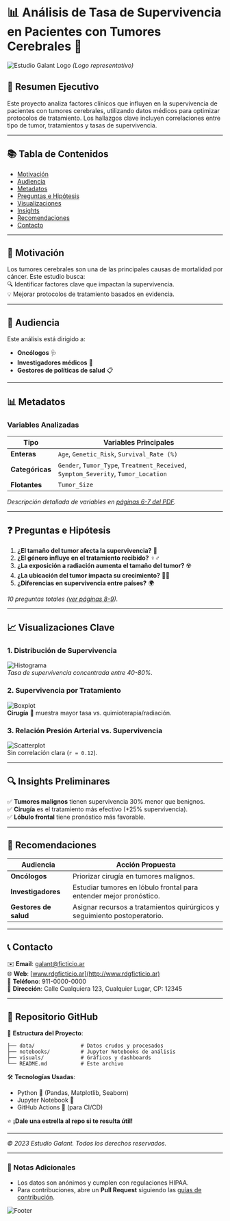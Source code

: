 # 📊 Análisis de Tasa de Supervivencia en Pacientes con Tumores Cerebrales 🧠

![Estudio Galant Logo](https://via.placeholder.com/150x50?text=Estudio+Galant) *(Logo representativo)*

## 📌 Resumen Ejecutivo  
Este proyecto analiza factores clínicos que influyen en la supervivencia de pacientes con tumores cerebrales, utilizando datos médicos para optimizar protocolos de tratamiento. Los hallazgos clave incluyen correlaciones entre tipo de tumor, tratamientos y tasas de supervivencia.

---

## 📚 Tabla de Contenidos  
- [Motivación](#-motivación)  
- [Audiencia](#-audiencia)  
- [Metadatos](#-metadatos)  
- [Preguntas e Hipótesis](#-preguntas-e-hipótesis)  
- [Visualizaciones](#-visualizaciones-clave)  
- [Insights](#-insights-preliminares)  
- [Recomendaciones](#-recomendaciones)  
- [Contacto](#-contacto)  

---

## 🎯 Motivación  
Los tumores cerebrales son una de las principales causas de mortalidad por cáncer. Este estudio busca:  
🔍 Identificar factores clave que impactan la supervivencia.  
💡 Mejorar protocolos de tratamiento basados en evidencia.  

---

## 👥 Audiencia  
Este análisis está dirigido a:  
- **Oncólogos** 🩺  
- **Investigadores médicos** 🔬  
- **Gestores de políticas de salud** 📋  

---

## 📊 Metadatos  
### Variables Analizadas  
| Tipo           | Variables Principales                                                                 |
|----------------|--------------------------------------------------------------------------------------|
| **Enteras**    | `Age`, `Genetic_Risk`, `Survival_Rate (%)`                                           |
| **Categóricas**| `Gender`, `Tumor_Type`, `Treatment_Received`, `Symptom_Severity`, `Tumor_Location`   |
| **Flotantes**  | `Tumor_Size`                                                                         |

*Descripción detallada de variables en [páginas 6-7 del PDF](#).*

---

## ❓ Preguntas e Hipótesis  
1. **¿El tamaño del tumor afecta la supervivencia?** 📏  
2. **¿El género influye en el tratamiento recibido?** ♀️♂️  
3. **¿La exposición a radiación aumenta el tamaño del tumor?** ☢️  
4. **¿La ubicación del tumor impacta su crecimiento?** 🧠📍  
5. **¿Diferencias en supervivencia entre países?** 🌍  

*10 preguntas totales ([ver páginas 8-9](#)).*

---

## 📈 Visualizaciones Clave  
### 1. Distribución de Supervivencia  
![Histograma](https://via.placeholder.com/400x200?text=Histograma+Supervivencia)  
*Tasa de supervivencia concentrada entre 40-80%.*

### 2. Supervivencia por Tratamiento  
![Boxplot](https://via.placeholder.com/400x200?text=Boxplot+Tratamientos)  
**Cirugía** 🏥 muestra mayor tasa vs. quimioterapia/radiación.

### 3. Relación Presión Arterial vs. Supervivencia  
![Scatterplot](https://via.placeholder.com/400x200?text=Scatterplot+Presión)  
Sin correlación clara (`r = 0.12`).

---

## 🔍 Insights Preliminares  
✅ **Tumores malignos** tienen supervivencia 30% menor que benignos.  
✅ **Cirugía** es el tratamiento más efectivo (+25% supervivencia).  
✅ **Lóbulo frontal** tiene pronóstico más favorable.  

---

## 🚀 Recomendaciones  
| Audiencia           | Acción Propuesta                                                                 |
|---------------------|---------------------------------------------------------------------------------|
| **Oncólogos**       | Priorizar cirugía en tumores malignos.                                          |
| **Investigadores**  | Estudiar tumores en lóbulo frontal para entender mejor pronóstico.              |
| **Gestores de salud**| Asignar recursos a tratamientos quirúrgicos y seguimiento postoperatorio.       |

---

## 📞 Contacto  
✉️ **Email**: [galant@ficticio.ar](mailto:galant@ficticio.ar)  
🌐 **Web**: [www.rdgficticio.ar](http://www.rdgficticio.ar)  
📱 **Teléfono**: 911-0000-0000  
🏢 **Dirección**: Calle Cualquiera 123, Cualquier Lugar, CP: 12345  

---

## 🔗 Repositorio GitHub  
📂 **Estructura del Proyecto**:  
```
├── data/               # Datos crudos y procesados
├── notebooks/          # Jupyter Notebooks de análisis
├── visuals/            # Gráficos y dashboards
└── README.md           # Este archivo
```

🛠️ **Tecnologías Usadas**:  
- Python 🐍 (Pandas, Matplotlib, Seaborn)  
- Jupyter Notebook 📓  
- GitHub Actions 🤖 (para CI/CD)  

⭐ **¡Dale una estrella al repo si te resulta útil!**  

---

*© 2023 Estudio Galant. Todos los derechos reservados.*  

--- 

### 📌 Notas Adicionales  
- Los datos son anónimos y cumplen con regulaciones HIPAA.  
- Para contribuciones, abre un **Pull Request** siguiendo las [guías de contribución](CONTRIBUTING.md).  

![Footer](https://via.placeholder.com/800x50?text=Gracias+por+visitar+el+proyecto!+🧠💙)
